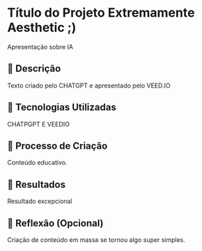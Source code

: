 # Título do Projeto Extremamente Aesthetic ;)
 Apresentação sobre IA

## 📒 Descrição
Texto criado pelo CHATGPT e apresentado pelo VEED.IO

## 🤖 Tecnologias Utilizadas
CHATPGPT E VEEDIO

## 🧐 Processo de Criação
Conteúdo educativo.

## 🚀 Resultados
Resultado excepcional

## 💭 Reflexão (Opcional)
Criação de conteúdo em massa se tornou algo super simples.
